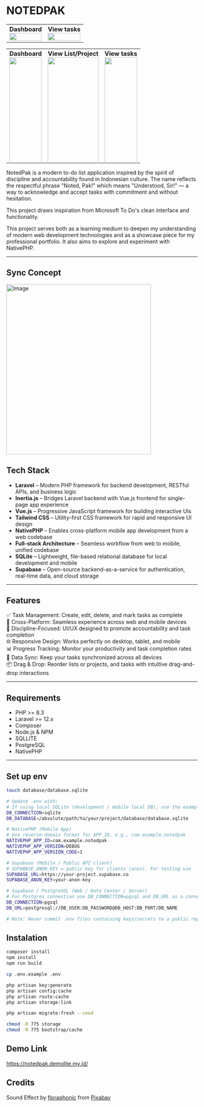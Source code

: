 # NOTEDPAK

<table>
  <tr>
    <td>
      <strong>Dashboard</strong><br>
      <img src="https://github.com/user-attachments/assets/eb73e52f-5741-410f-975b-845009f1a6b7" width="100%">
    </td>
    <td>
      <strong>View tasks</strong><br>
      <img src="https://github.com/user-attachments/assets/4f87c200-977e-45ab-ac56-06dba7443314" width="100%">
    </td>
  </tr>
</table>

<table>
  <tr>
    <td style="vertical-align:top;height:300px;">
      <strong>Dashboard</strong><br>
      <img src="https://github.com/user-attachments/assets/96c465f3-30f1-4d5c-92d0-b72adf6e68f5" width="100%">
    </td>
    <td style="vertical-align:top;height:300px;">
      <strong>View List/Project</strong><br>
      <img src="https://github.com/user-attachments/assets/a72af851-c671-4573-947c-c3f31442bac2" width="100%">
    </td>
    <td style="vertical-align:top;height:300px;">
      <strong>View tasks</strong><br>
      <img src="https://github.com/user-attachments/assets/87e24cb9-fce7-4ac2-bd9e-adc5f48a48f1" width="100%">
    </td>
  </tr>
</table>

NotedPak is a modern to-do list application inspired by the spirit of discipline and accountability found in Indonesian culture. The name reflects the respectful phrase "Noted, Pak!" which means "Understood, Sir!" — a way to acknowledge and accept tasks with commitment and without hesitation.

This project draws inspiration from Microsoft To Do's clean interface and functionality.

This project serves both as a learning medium to deepen my understanding of modern web development technologies and as a showcase piece for my professional portfolio. It also aims to explore and experiment with NativePHP.

---

## Sync Concept

<img width="381" height="447" alt="Image" src="https://github.com/user-attachments/assets/a4069ae4-8930-45d3-8c10-46f0e64da7c6" />

## Tech Stack

- **Laravel** – Modern PHP framework for backend development, RESTful APIs, and business logic
- **Inertia.js** – Bridges Laravel backend with Vue.js frontend for single-page app experience
- **Vue.js** – Progressive JavaScript framework for building interactive UIs
- **Tailwind CSS** – Utility-first CSS framework for rapid and responsive UI design
- **NativePHP** – Enables cross-platform mobile app development from a web codebase
- **Full-stack Architecture** – Seamless workflow from web to mobile, unified codebase
- **SQLite** – Lightweight, file-based relational database for local development and mobile
- **Supabase** – Open-source backend-as-a-service for authentication, real-time data, and cloud storage

---

## Features

✅ Task Management: Create, edit, delete, and mark tasks as complete  
📱 Cross-Platform: Seamless experience across web and mobile devices  
🎯 Discipline-Focused: UI/UX designed to promote accountability and task completion  
🌐 Responsive Design: Works perfectly on desktop, tablet, and mobile  
📊 Progress Tracking: Monitor your productivity and task completion rates  
🔄 Data Sync: Keep your tasks synchronized across all devices  
📦 Drag & Drop: Reorder lists or projects, and tasks with intuitive drag-and-drop interactions

---

## Requirements

- PHP >= 8.3
- Laravel >= 12.x
- Composer
- Node.js & NPM
- SQLLITE
- PostgreSQL
- NativePHP

---

## Set up env

```bash
touch database/database.sqlite

# Update .env with:
# If using local SQLite (development / mobile local DB), use the example below:
DB_CONNECTION=sqlite
DB_DATABASE=/absolute/path/to/your/project/database/database.sqlite

# NativePHP (Mobile App)
# Use reverse-domain format for APP_ID, e.g., com.example.notedpak
NATIVEPHP_APP_ID=com.example.notedpak
NATIVEPHP_APP_VERSION=DEBUG
NATIVEPHP_APP_VERSION_CODE=1

# Supabase (Mobile / Public API client)
# SUPABASE_ANON_KEY = public key for clients (anon). For testing use
SUPABASE_URL=https://your-project.supabase.co
SUPABASE_ANON_KEY=your-anon-key

# Supabase / PostgreSQL (Web / Data Center / Server)
# For Postgres connection use DB_CONNECTION=pgsql and DB_URL as a connection string:
DB_CONNECTION=pgsql
DB_URL=postgresql://DB_USER:DB_PASSWORD@DB_HOST:DB_PORT/DB_NAME

# Note: Never commit .env files containing keys/secrets to a public repository.

```

## Instalation

```bash
composer install
npm install
npm run build

cp .env.example .env

php artisan key:generate
php artisan config:cache
php artisan route:cache
php artisan storage:link

php artisan migrate:fresh --seed

chmod -R 775 storage
chmod -R 775 bootstrap/cache
```

## Demo Link

https://notedpak.demolite.my.id/

## Credits

Sound Effect by <a href="https://pixabay.com/users/floraphonic-38928062/?utm_source=link-attribution&utm_medium=referral&utm_campaign=music&utm_content=211683">floraphonic</a> from <a href="https://pixabay.com//?utm_source=link-attribution&utm_medium=referral&utm_campaign=music&utm_content=211683">Pixabay</a>
